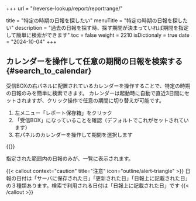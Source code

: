 +++
url = "/reverse-lookup/report/reportrange/"

title = "特定の時期の日報を探したい"
menuTitle = "特定の時期の日報を探したい"
description = "過去の日報を探す時、探す期間が決まっていれば期間を指定して簡単に検索ができます"
toc = false
weight = 2210
isDictionaly = true
date = "2024-10-04"
+++

## カレンダーを操作して任意の期間の日報を検索する{#search_to_calendar}

受信BOXの右パネルに配置されているカレンダーを操作することで、特定の時期の日報のみを簡単に検索できます。
カレンダーは起動時に自動で直近3日間にセットされますが、クリック操作で任意の期間に切り替えが可能です。

1. 左メニュー「レポート保存箱」をクリック
2. 「受信BOX」になっていることを確認（デフォルトでこれがセットされています）
3. 右パネルのカレンダーを操作して期間を選択します

{{<iTablet filename="img/range" msg="1回目のクリックで開始時点、2回目のクリックで終了時点をセットします" alice="pc">}}

指定された範囲内の日報のみが、一覧に表示されます。

{{< callout context="caution" title="注意" icon="outline/alert-triangle" >}}
日報の日付は「サーバに保存された日」「更新された日」「日報上に記載された日」の３種類あります。検索で利用される日付は「日報上に記載された日」です
{{< /callout >}}
